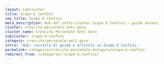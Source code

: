 ```yaml
---
layout: subcluster
title: Scopo E Confini
seo_title: Scopo E Confini
meta_description: Hub del sotto-cluster Scopo E Confini — guide essenziali e articoli.
cluster: crescita-personale-anti-guru
cluster_name: Crescita Personale Anti Guru
subcluster: scopo-e-confini
category: crescita-personale-anti-guru
intro: 'Hub: raccolta di guide e articoli su Scopo E Confini.'
permalink: categorie/crescita-personale-antiguru/scopo-e-confini
redirect_from: /categorie//scopo-e-confini/
---
```


